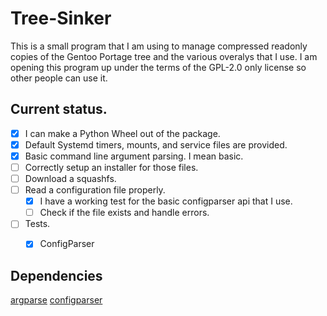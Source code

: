 # Tree-Sinker

This is a small program that I am using to manage compressed readonly
copies of the Gentoo Portage tree and the various overalys that I use.
I am opening this program up under the terms of the GPL-2.0 only
license so other people can use it.

## Current status.

- [x] I can make a Python Wheel out of the package.
- [x] Default Systemd timers, mounts, and service files are provided.
- [x] Basic command line argument parsing. I mean basic.
- [ ] Correctly setup an installer for those files.
- [ ] Download a squashfs.
- [ ] Read a configuration file properly.
  - [x] I have a working test for the basic configparser api that I
  use.
  - [ ] Check if the file exists and handle errors.
- [ ] Tests.
  - [x] ConfigParser


## Dependencies

[argparse](https://docs.python.org/3/library/argparse.html)
[configparser](https://docs.python.org/3/library/configparser.html)